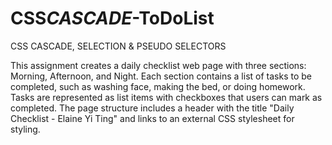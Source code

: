 # CSS*CASCADE*-ToDoList

CSS CASCADE, SELECTION &amp; PSEUDO SELECTORS

This assignment creates a daily checklist web page with three sections: Morning, Afternoon, and Night. Each section contains a list of tasks to be completed, such as washing face, making the bed, or doing homework. Tasks are represented as list items with checkboxes that users can mark as completed. The page structure includes a header with the title "Daily Checklist - Elaine Yi Ting" and links to an external CSS stylesheet for styling.
